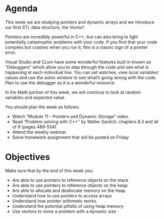 # Agenda
This week we are studying pointers and dynamic arrays and we introduce our first STL data structure, the Vector!  

Pointers are incredibly powerful in C++, but can also bring to light potentially catastrophic problems with your code.  If you find that your code compiles but crashes when you run it, this is a classic sign of a pointer error.

Visual Studio and CLion have some wonderful features built in known as “Debuggers” which allow you to step through the code and see what is happening at each individual line.  You can set watches, view local variables’ values and use the autos window to see what’s going wrong with the code.  Plan to use the debugger as it is a wonderful resource. 

In the Math portion of this week, we will continue to look at random variables and expected value.

You should plan the week as follows:

- Watch “Module 11 – Pointers and Dynamic Storage” video.
- Read “Problem solving with C++” by Walter Savitch, chapters 8.3 and all of 9 (pages 489-534)
- Attend the weekly webinar.
- Solve homework assignment that will be posted on Friday

# Objectives
Make sure that by the end of this week you:

- Are able to use pointers to reference objects on the stack
- Are able to use pointers to reference objects on the heap
- Are able to allocate and deallocate memory on the heap
- Understand how to use pointers to access arrays
- Understand how pointer arithmetic works.
- Understand the potential pitfalls of using heap memory
- Use vectors to solve a problem with a dynamic size 

